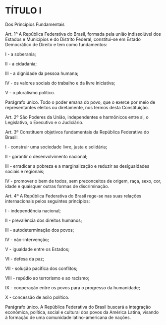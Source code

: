 TÍTULO I
============
Dos Princípios Fundamentais


Art. 1º A República Federativa do Brasil, formada pela união indissolúvel dos Estados e Municípios e do Distrito Federal, constitui-se em Estado Democrático de Direito e tem como fundamentos:

I - a soberania;

II - a cidadania;

III - a dignidade da pessoa humana;

IV - os valores sociais do trabalho e da livre iniciativa;

V - o pluralismo político.

Parágrafo único. Todo o poder emana do povo, que o exerce por meio de representantes eleitos ou diretamente, nos termos desta Constituição.

Art. 2º São Poderes da União, independentes e harmônicos entre si, o Legislativo, o Executivo e o Judiciário.

Art. 3º Constituem objetivos fundamentais da República Federativa do Brasil:

I - construir uma sociedade livre, justa e solidária;

II - garantir o desenvolvimento nacional;

 III - erradicar a pobreza e a marginalização e reduzir as desigualdades sociais e regionais;

IV - promover o bem de todos, sem preconceitos de origem, raça, sexo, cor, idade e quaisquer outras formas de discriminação.

Art. 4º A República Federativa do Brasil rege-se nas suas relações internacionais pelos seguintes princípios:

 I - independência nacional;

II - prevalência dos direitos humanos;

III - autodeterminação dos povos;

IV - não-intervenção;

V - igualdade entre os Estados;

VI - defesa da paz;

VII - solução pacífica dos conflitos;

VIII - repúdio ao terrorismo e ao racismo;

IX - cooperação entre os povos para o progresso da humanidade;

X - concessão de asilo político.

Parágrafo único. A República Federativa do Brasil buscará a integração econômica, política, social e cultural dos povos da América Latina, visando à formação de uma comunidade latino-americana de nações.


